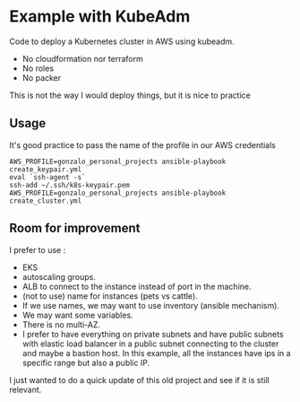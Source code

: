 # Example with KubeAdm

Code to deploy a Kubernetes cluster in AWS using kubeadm.

+ No cloudformation nor terraform
+ No roles
+ No packer

This is not the way I would deploy things, but it is nice to practice

## Usage
It's good practice to pass the name of the profile in our AWS credentials

```
AWS_PROFILE=gonzalo_personal_projects ansible-playbook create_keypair.yml
eval `ssh-agent -s`
ssh-add ~/.ssh/k8s-keypair.pem
AWS_PROFILE=gonzalo_personal_projects ansible-playbook create_cluster.yml
```

## Room for improvement

I prefer to use :
+ EKS
+ autoscaling groups.
+ ALB to connect to the instance instead of port in the machine.
+ (not to use) name for instances (pets vs cattle).
+ If we use names, we may want to use inventory (ansible mechanism).
+ We may want some variables.
+ There is no multi-AZ.
+ I prefer to have everything on private subnets and have public subnets with elastic load balancer in a public subnet connecting to the cluster and maybe a bastion host. In this example, all the instances have ips in a specific range but also a public IP.

I just wanted to do a quick update of this old project and see if it is still relevant.
